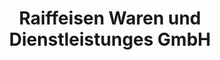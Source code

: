 ---
title: "Raiffeisen Waren und Dienstleistunges GmbH"
url: /fensterbach/raiffeisen-waren-und-dienstleistunges-gmbh/
shop: Allgemein
---